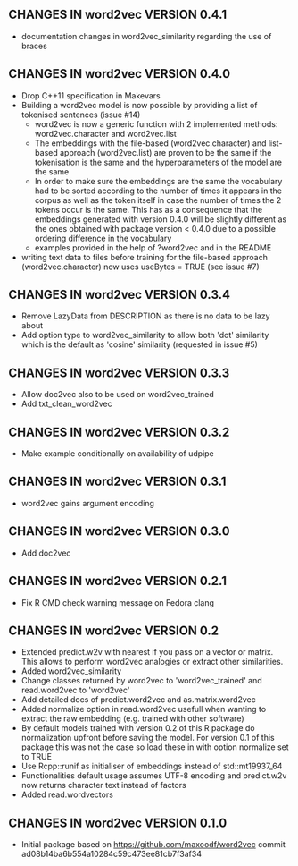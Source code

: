 ## CHANGES IN word2vec VERSION 0.4.1

- documentation changes in word2vec_similarity regarding the use of braces

## CHANGES IN word2vec VERSION 0.4.0

- Drop C++11 specification in Makevars
- Building a word2vec model is now possible by providing a list of tokenised sentences (issue #14)
  - word2vec is now a generic function with 2 implemented methods: word2vec.character and word2vec.list
  - The embeddings with the file-based (word2vec.character) and list-based approach (word2vec.list) are proven to be the same if the tokenisation is the same and the hyperparameters of the model are the same
  - In order to make sure the embeddings are the same the vocabulary had to be sorted according to the number of times it appears in the corpus as well as the token itself in case the number of times the 2 tokens occur is the same. This has as a consequence that the embeddings generated with version 0.4.0 will be slightly different as the ones obtained with package version < 0.4.0 due to a possible ordering difference in the vocabulary
  - examples provided in the help of ?word2vec and in the README
- writing text data to files before training for the file-based approach (word2vec.character) now uses useBytes = TRUE (see issue #7)

## CHANGES IN word2vec VERSION 0.3.4

- Remove LazyData from DESCRIPTION as there is no data to be lazy about
- Add option type to word2vec_similarity to allow both 'dot' similarity which is the default as 'cosine' similarity (requested in issue #5)

## CHANGES IN word2vec VERSION 0.3.3

- Allow doc2vec also to be used on word2vec_trained
- Add txt_clean_word2vec

## CHANGES IN word2vec VERSION 0.3.2

- Make example conditionally on availability of udpipe

## CHANGES IN word2vec VERSION 0.3.1

- word2vec gains argument encoding

## CHANGES IN word2vec VERSION 0.3.0

- Add doc2vec

## CHANGES IN word2vec VERSION 0.2.1

- Fix R CMD check warning message on Fedora clang

## CHANGES IN word2vec VERSION 0.2

- Extended predict.w2v with nearest if you pass on a vector or matrix. This allows to perform word2vec analogies or extract other similarities.
- Added word2vec_similarity
- Change classes returned by word2vec to 'word2vec_trained' and read.word2vec to 'word2vec'
- Add detailed docs of predict.word2vec and as.matrix.word2vec
- Added normalize option in read.word2vec usefull when wanting to extract the raw embedding (e.g. trained with other software)
- By default models trained with version 0.2 of this R package do normalization upfront before saving the model. For version 0.1 of this package this was not the case so load these in with option normalize set to TRUE
- Use Rcpp::runif as initialiser of embeddings instead of std::mt19937_64
- Functionalities default usage assumes UTF-8 encoding and predict.w2v now returns character text instead of factors
- Added read.wordvectors

## CHANGES IN word2vec VERSION 0.1.0

- Initial package based on https://github.com/maxoodf/word2vec commit ad08b14ba6b554a10284c59c473ee81cb7f3af34
